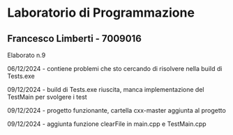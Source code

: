 # Laboratorio di Programmazione
## Francesco Limberti - 7009016

Elaborato n.9

06/12/2024 - contiene problemi che sto cercando di risolvere nella build di Tests.exe

09/12/2024 - build di Tests.exe riuscita, manca implementazione del TestMain per svolgere i test

09/12/2024 - progetto funzionante, cartella cxx-master aggiunta al progetto

09/12/2024 - aggiunta funzione clearFile in main.cpp e TestMain.cpp

